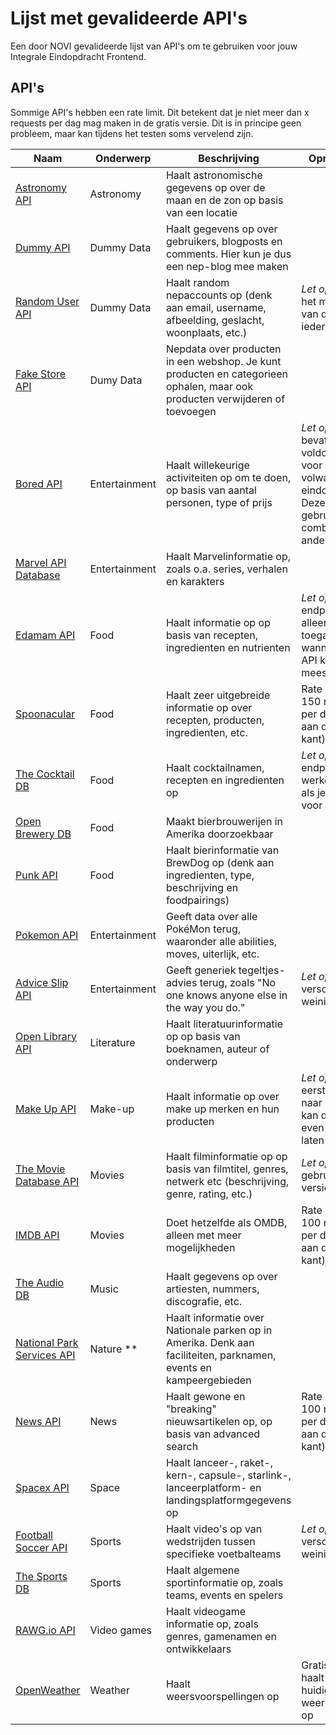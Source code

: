 # Lijst met gevalideerde API's
Een door NOVI gevalideerde lijst van API's om te gebruiken voor jouw Integrale Eindopdracht Frontend.

## API's
Sommige API's hebben een rate limit. Dit betekent dat je niet meer dan x requests per dag mag maken in de gratis versie. Dit is in principe geen probleem, maar kan tijdens het testen soms vervelend zijn.

| **Naam**                                                                                   | **Onderwerp** | **Beschrijving**                                                                                                             | **Opmerkingen**                                                                         |
|--------------------------------------------------------------------------------------------|---------------|------------------------------------------------------------------------------------------------------------------------------|-----------------------------------------------------------------------------------------|
| [Astronomy API](https://ipgeolocation.io/documentation/astronomy-api.html)                 | Astronomy     | Haalt astronomische gegevens op over de maan en de zon op basis van een locatie                                              |                                                                                         |
| [Dummy API](https://dummyapi.io/docs)                                                      | Dummy Data    | Haalt gegevens op over gebruikers, blogposts en comments. Hier kun je dus een nep-blog mee maken                             |                                                                                         |
| [Random User API](https://randomuser.me/documentation)                                     | Dummy Data    | Haalt random nepaccounts op (denk aan email, username, afbeelding, geslacht, woonplaats, etc.)                               | _Let op_: vereist het meesturen van de app-id bij ieder request                           |
| [Fake Store API](https://fakestoreapi.com/docs)                                            | Dumy Data     | Nepdata over producten in een webshop. Je kunt producten en categorieen ophalen, maar ook producten verwijderen of toevoegen |                                                                                         |
| [Bored API](https://www.boredapi.com/documentation)                                        | Entertainment | Haalt willekeurige activiteiten op om te doen, op basis van aantal personen, type of prijs                                   | _Let op_: deze API bevat zelf niet voldoende data voor een volwaardige eindopdracht. Deze is wel te gebruiken in combinatie met andere API's.                                                                                         |
| [Marvel API Database](https://developer.marvel.com/docs)                                   | Entertainment | Haalt Marvelinformatie op, zoals o.a. series, verhalen en karakters                                                          |                                                                                         |
| [Edamam API](https://www.edamam.com/)                                                      | Food          | Haalt informatie op op basis van recepten, ingredienten en nutrienten                                                        | _Let op:_ endpoints zijn alleen toegankelijk wanneer je de API key meestuurt              |
| [Spoonacular](https://spoonacular.com/food-api/docs)                                       | Food          | Haalt zeer uitgebreide informatie op over recepten, producten, ingredienten, etc.                                            | Rate limit van 150 requests per dag (dit is aan de lage kant)                           |
| [The Cocktail DB](https://www.thecocktaildb.com/api.php)                                   | Food          | Haalt cocktailnamen, recepten en ingredienten op                                                                             | _Let op:_ endpoints werken alleen als je er `https://` voor zet                           |
| [Open Brewery DB](https://www.openbrewerydb.org/documentation)                             | Food          | Maakt bierbrouwerijen in Amerika doorzoekbaar                                                                                |                                                                                         |
| [Punk API](https://punkapi.com/documentation/v2)                                           | Food          | Haalt bierinformatie van BrewDog op (denk aan ingredienten, type, beschrijving en foodpairings)                              |                                                                                         |
| [Pokemon API](https://pokeapi.co/docs/v2)                                                  | Entertainment | Geeft data over alle PokéMon terug, waaronder alle abilities, moves, uiterlijk, etc.                                         |                                                                                         |
| [Advice Slip API](https://api.adviceslip.com/)                                             | Entertainment | Geeft generiek tegeltjes-advies terug, zoals "No one knows anyone else in the way you do."                                   | _Let op:_ deze API verschaft heel weinig data                                             |
| [Open Library API](https://openlibrary.org/developers/api?ref=apilist.fun)                 | Literature    | Haalt literatuurinformatie op op basis van boeknamen, auteur of onderwerp                                                    |                                                                                         |
| [Make Up API](https://makeup-api.herokuapp.com/)                                           | Make-up       | Haalt informatie op over make up merken en hun producten                                                                     | _Let op:_ bij het eerste request naar deze API kan de response even op zich laten wachten |
| [The Movie Database API](https://developers.themoviedb.org/)                               | Movies        | Haalt filminformatie op op basis van filmtitel, genres, netwerk etc (beschrijving, genre, rating, etc.)                      | _Let op:_ maak gebruik van versie 3                     |
| [IMDB API](https://imdb-api.com/api)                                                       | Movies        | Doet hetzelfde als OMDB, alleen met meer mogelijkheden                                                                       | Rate limit van 100 requests per dag (dit is aan de lage kant)                           |
| [The Audio DB](https://www.theaudiodb.com/api_guide.php?ref=apilist.fun)                   | Music         | Haalt gegevens op over artiesten, nummers, discografie, etc.                                                                 |                                                                                         |                                                          |                                                                                         |
| [National Park Services API](https://www.nps.gov/subjects/developer/api-documentation.htm) | Nature   **   | Haalt informatie over Nationale parken op in Amerika. Denk aan faciliteiten, parknamen, events en kampeergebieden            |                                                                                         |
| [News API](https://newsapi.org/docs)                                                       | News          | Haalt gewone en "breaking" nieuwsartikelen op, op basis van advanced search                                                  | Rate limit van 100 requests per dag (dit is aan de lage kant)                           |
| [Spacex API](https://github.com/r-spacex/SpaceX-API)                                       | Space         | Haalt lanceer-, raket-, kern-, capsule-, starlink-, lanceerplatform- en landingsplatformgegevens op                          |                                                                                         |
| [Football Soccer API](https://www.scorebat.com/video-api/?ref=apilist.fun)                 | Sports        | Haalt video's op van wedstrijden tussen specifieke voetbalteams                                                              | _Let op:_ deze API verschaft heel weinig data                                             |
| [The Sports DB](https://www.thesportsdb.com/api.php)                                       | Sports        | Haalt algemene sportinformatie op, zoals teams, events en spelers                                                            |                                                                                         |
| [RAWG.io API](https://api.rawg.io/docs/)                                                   | Video games   | Haalt videogame informatie op, zoals genres, gamenamen en ontwikkelaars                                                      |                                                                                         |
| [OpenWeather](https://openweathermap.org/api)                                              | Weather       | Haalt weersvoorspellingen op                                                                                                 |  Gratis versie haalt alléén huidige weervoorspelling op                                                                                       | 
